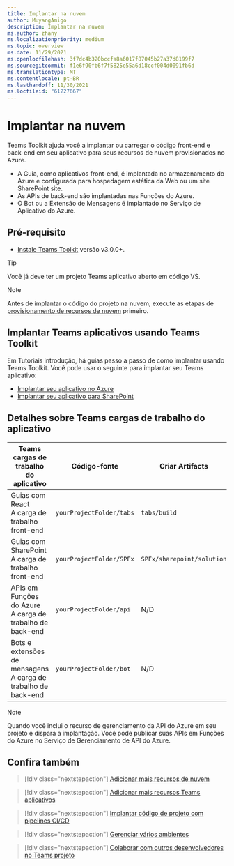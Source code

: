 ```yaml
---
title: Implantar na nuvem
author: MuyangAmigo
description: Implantar na nuvem
ms.author: zhany
ms.localizationpriority: medium
ms.topic: overview
ms.date: 11/29/2021
ms.openlocfilehash: 3f7dc4b320bccfa8a6017f87045b27a37d8199f7
ms.sourcegitcommit: f1e6f90fb6f7f5825e55a6d18ccf004d0091fb6d
ms.translationtype: MT
ms.contentlocale: pt-BR
ms.lasthandoff: 11/30/2021
ms.locfileid: "61227667"
---
```

# <a name="deploy-to-the-cloud"></a>Implantar na nuvem

Teams Toolkit ajuda você a implantar ou carregar o código front-end e back-end em seu aplicativo para seus recursos de nuvem provisionados no Azure.

* A Guia, como aplicativos front-end, é implantada no armazenamento do Azure e configurada para hospedagem estática da Web ou um site SharePoint site.
* As APIs de back-end são implantadas nas Funções do Azure.
* O Bot ou a Extensão de Mensagens é implantado no Serviço de Aplicativo do Azure.

## <a name="prerequisite"></a>Pré-requisito

* [Instale Teams Toolkit](https://marketplace.visualstudio.com/items?itemName=TeamsDevApp.ms-teams-vscode-extension) versão v3.0.0+.

> [!TIP]
> Você já deve ter um projeto Teams aplicativo aberto em código VS.

> [!NOTE]
> Antes de implantar o código do projeto na nuvem, execute as etapas de [provisionamento de recursos de nuvem](provision.md) primeiro.


## <a name="deploy-teams-apps-using-teams-toolkit"></a>Implantar Teams aplicativos usando Teams Toolkit

Em Tutoriais introdução, há guias passo a passo de como implantar usando Teams Toolkit. Você pode usar o seguinte para implantar seu Teams aplicativo:

* [Implantar seu aplicativo no Azure](/microsoftteams/platform/sbs-gs-javascript?tabs=vscode%2Cvsc%2Cviscode%2Cvcode&tutorial-step=8&branch)
* [Implantar seu aplicativo para SharePoint](/microsoftteams/platform/sbs-gs-spfx?tabs=vscode%2Cviscode&tutorial-step=4&branch)

## <a name="details-on-teams-app-workloads"></a>Detalhes sobre Teams cargas de trabalho do aplicativo

| Teams cargas de trabalho do aplicativo| Código-fonte | Criar Artifacts| Recursos de destino |
|-------------|----------|---------------|---------------|
|Guias com React </br> A carga de trabalho front-end| `yourProjectFolder/tabs`| `tabs/build` |Armazenamento do Microsoft Azure |
|Guias com SharePoint </br> A carga de trabalho front-end | `yourProjectFolder/SPFx`| `SPFx/sharepoint/solution` |SharePoint catálogo de aplicativos |
|APIs em Funções do Azure </br> A carga de trabalho de back-end | `yourProjectFolder/api`| N/D |Azure Functions |
|Bots e extensões de mensagens </br> A carga de trabalho de back-end | `yourProjectFolder/bot` | N/D | Serviço de Aplicativo do Azure |

> [!NOTE]
> Quando você inclui o recurso de gerenciamento da API do Azure em seu projeto e dispara a implantação. Você pode publicar suas APIs em Funções do Azure no Serviço de Gerenciamento de API do Azure.

## <a name="see-also"></a>Confira também

> [!div class="nextstepaction"]
> [Adicionar mais recursos de nuvem](add-resource.md)

> [!div class="nextstepaction"]
> [Adicionar mais recursos Teams aplicativos](add-capability.md)

> [!div class="nextstepaction"]
> [Implantar código de projeto com pipelines CI/CD](use-CICD-template.md)

> [!div class="nextstepaction"]
> [Gerenciar vários ambientes](TeamsFx-multi-env.md)

> [!div class="nextstepaction"]
> [Colaborar com outros desenvolvedores no Teams projeto](TeamsFx-collaboration.md)
